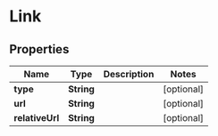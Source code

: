 
# Link

## Properties
Name | Type | Description | Notes
------------ | ------------- | ------------- | -------------
**type** | **String** |  |  [optional]
**url** | **String** |  |  [optional]
**relativeUrl** | **String** |  |  [optional]




